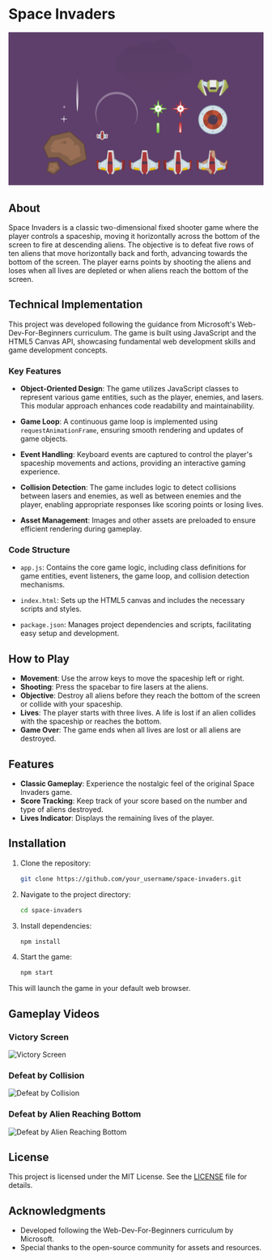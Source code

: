 # Space Invaders

![Game Screenshot](spaceArt/spaceArt.svg)

## About

Space Invaders is a classic two-dimensional fixed shooter game where the player controls a spaceship, moving it horizontally across the bottom of the screen to fire at descending aliens. The objective is to defeat five rows of ten aliens that move horizontally back and forth, advancing towards the bottom of the screen. The player earns points by shooting the aliens and loses when all lives are depleted or when aliens reach the bottom of the screen.

## Technical Implementation

This project was developed following the guidance from Microsoft's Web-Dev-For-Beginners curriculum. The game is built using JavaScript and the HTML5 Canvas API, showcasing fundamental web development skills and game development concepts.

### Key Features

- **Object-Oriented Design**: The game utilizes JavaScript classes to represent various game entities, such as the player, enemies, and lasers. This modular approach enhances code readability and maintainability.

- **Game Loop**: A continuous game loop is implemented using `requestAnimationFrame`, ensuring smooth rendering and updates of game objects.

- **Event Handling**: Keyboard events are captured to control the player's spaceship movements and actions, providing an interactive gaming experience.

- **Collision Detection**: The game includes logic to detect collisions between lasers and enemies, as well as between enemies and the player, enabling appropriate responses like scoring points or losing lives.

- **Asset Management**: Images and other assets are preloaded to ensure efficient rendering during gameplay.

### Code Structure

- `app.js`: Contains the core game logic, including class definitions for game entities, event listeners, the game loop, and collision detection mechanisms.

- `index.html`: Sets up the HTML5 canvas and includes the necessary scripts and styles.

- `package.json`: Manages project dependencies and scripts, facilitating easy setup and development.

## How to Play

- **Movement**: Use the arrow keys to move the spaceship left or right.
- **Shooting**: Press the spacebar to fire lasers at the aliens.
- **Objective**: Destroy all aliens before they reach the bottom of the screen or collide with your spaceship.
- **Lives**: The player starts with three lives. A life is lost if an alien collides with the spaceship or reaches the bottom.
- **Game Over**: The game ends when all lives are lost or all aliens are destroyed.

## Features

- **Classic Gameplay**: Experience the nostalgic feel of the original Space Invaders game.
- **Score Tracking**: Keep track of your score based on the number and type of aliens destroyed.
- **Lives Indicator**: Displays the remaining lives of the player.

## Installation

1. Clone the repository:
   ```bash
   git clone https://github.com/your_username/space-invaders.git
2. Navigate to the project directory:
    ```bash
    cd space-invaders
3. Install dependencies:
    ```bash
    npm install
4. Start the game:
    ```bash
    npm start
This will launch the game in your default web browser.

## Gameplay Videos

### Victory Screen

![Victory Screen](external_resources/VictoryScreen-ezgif.com-video-to-gif-converter.gif)

### Defeat by Collision

![Defeat by Collision](external_resources/DefeatbyCollision-ezgif.com-video-to-gif-converter.gif)

### Defeat by Alien Reaching Bottom

![Defeat by Alien Reaching Bottom](external_resources/DefeatbyAlienReachingBottom-ezgif.com-video-to-gif-converter.gif)

## License
This project is licensed under the MIT License. See the [LICENSE](LICENSE) file for details.

## Acknowledgments
- Developed following the Web-Dev-For-Beginners curriculum by Microsoft.
- Special thanks to the open-source community for assets and resources.
